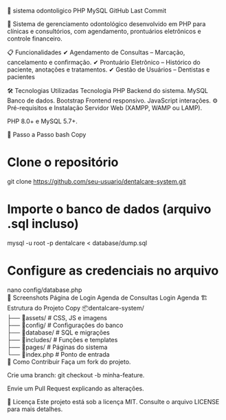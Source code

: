 🦷 sistema odontoligico
PHP
MySQL
GitHub Last Commit

📌 Sistema de gerenciamento odontológico desenvolvido em PHP para clínicas e consultórios, com agendamento, prontuários eletrônicos e controle financeiro.

📋 Funcionalidades
✔ Agendamento de Consultas – Marcação, cancelamento e confirmação.
✔ Prontuário Eletrônico – Histórico do paciente, anotações e tratamentos.
✔ Gestão de Usuários – Dentistas  e pacientes

🛠️ Tecnologias Utilizadas
Tecnologia
PHP	Backend do sistema.
MySQL	Banco de dados.
Bootstrap	Frontend responsivo.
JavaScript	 interações.
⚙️ Pré-requisitos e Instalação
Servidor Web (XAMPP, WAMP ou LAMP).

PHP 8.0+ e MySQL 5.7+.

🚀 Passo a Passo
bash
Copy
# Clone o repositório  
git clone https://github.com/seu-usuario/dentalcare-system.git  

# Importe o banco de dados (arquivo .sql incluso)  
mysql -u root -p dentalcare < database/dump.sql  

# Configure as credenciais no arquivo  
nano config/database.php  
📸 Screenshots
Página de Login	Agenda de Consultas
Login	Agenda
🏗️ Estrutura do Projeto
Copy
📦dentalcare-system/  
├── 📂assets/          # CSS, JS e imagens  
├── 📂config/          # Configurações do banco  
├── 📂database/        # SQL e migrações  
├── 📂includes/        # Funções e templates  
├── 📂pages/           # Páginas do sistema  
└── 📜index.php        # Ponto de entrada  
🤝 Como Contribuir
Faça um fork do projeto.

Crie uma branch: git checkout -b minha-feature.

Envie um Pull Request explicando as alterações.

📜 Licença
Este projeto está sob a licença MIT. Consulte o arquivo LICENSE para mais detalhes.
